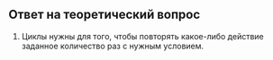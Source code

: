 ## Ответ на теоретический вопрос

1. Циклы нужны для того, чтобы повторять какое-либо действие заданное количество раз с нужным условием.

